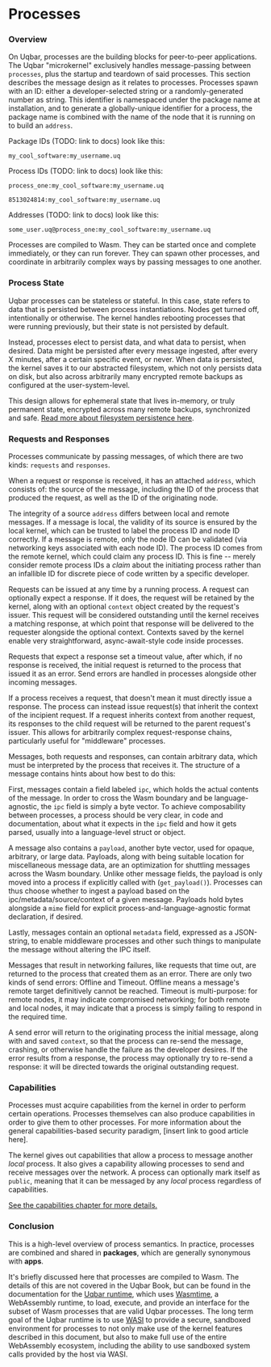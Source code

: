 # Processes

### Overview

On Uqbar, processes are the building blocks for peer-to-peer applications.
The Uqbar "microkernel" exclusively handles message-passing between `processes`, plus the startup and teardown of said processes.
This section describes the message design as it relates to processes.
Processes spawn with an ID: either a developer-selected string or a randomly-generated number as string.
This identifier is namespaced under the package name at installation, and to generate a globally-unique identifier for a process, the package name is combined with the name of the node that it is running on to build an `address`.

Package IDs (TODO: link to docs) look like this:

`my_cool_software:my_username.uq`

Process IDs (TODO: link to docs) look like this:

`process_one:my_cool_software:my_username.uq`

`8513024814:my_cool_software:my_username.uq`

Addresses (TODO: link to docs) look like this:

`some_user.uq@process_one:my_cool_software:my_username.uq`

Processes are compiled to Wasm. They can be started once and complete immediately, or they can run forever.
They can spawn other processes, and coordinate in arbitrarily complex ways by passing messages to one another.

### Process State

Uqbar processes can be stateless or stateful.
In this case, state refers to data that is persisted between process instantiations.
Nodes get turned off, intentionally or otherwise.
The kernel handles rebooting processes that were running previously, but their state is not persisted by default.

Instead, processes elect to persist data, and what data to persist, when desired.
Data might be persisted after every message ingested, after every X minutes, after a certain specific event, or never.
When data is persisted, the kernel saves it to our abstracted filesystem, which not only persists data on disk, but also across arbitrarily many encrypted remote backups as configured at the user-system-level.

This design allows for ephemeral state that lives in-memory, or truly permanent state, encrypted across many remote backups, synchronized and safe. [Read more about filesystem persistence here](./filesystem.md).

### Requests and Responses

Processes communicate by passing messages, of which there are two kinds: `requests` and `responses`.

When a request or response is received, it has an attached `address`, which consists of: the source of the message, including the ID of the process that produced the request, as well as the ID of the originating node.

The integrity of a source `address` differs between local and remote messages.
If a message is local, the validity of its source is ensured by the local kernel, which can be trusted to label the process ID and node ID correctly.
If a message is remote, only the node ID can be validated (via networking keys associated with each node ID).
The process ID comes from the remote kernel, which could claim any process ID.
This is fine -- merely consider remote process IDs a *claim* about the initiating process rather than an infallible ID for discrete piece of code written by a specific developer.

Requests can be issued at any time by a running process.
A request can optionally expect a response.
If it does, the request will be retained by the kernel, along with an optional `context` object created by the request's issuer.
This request will be considered outstanding until the kernel receives a matching response, at which point that response will be delivered to the requester alongside the optional context.
Contexts saved by the kernel enable very straightforward, async-await-style code inside processes.

Requests that expect a response set a timeout value, after which, if no response is received, the initial request is returned to the process that issued it as an error.
Send errors are handled in processes alongside other incoming messages.

If a process receives a request, that doesn't mean it must directly issue a response.
The process can instead issue request(s) that inherit the context of the incipient request.
If a request inherits context from another request, its responses to the child request will be returned to the parent request's issuer.
This allows for arbitrarily complex request-response chains, particularly useful for "middleware" processes.

Messages, both requests and responses, can contain arbitrary data, which must be interpreted by the process that receives it.
The structure of a message contains hints about how best to do this:

First, messages contain a field labeled `ipc`, which holds the actual contents of the message.
In order to cross the Wasm boundary and be language-agnostic, the `ipc` field is simply a byte vector.
To achieve composability between processes, a process should be very clear, in code and documentation, about what it expects in the `ipc` field and how it gets parsed, usually into a language-level struct or object.

A message also contains a `payload`, another byte vector, used for opaque, arbitrary, or large data.
Payloads, along with being suitable location for miscellaneous message data, are an optimization for shuttling messages across the Wasm boundary.
Unlike other message fields, the payload is only moved into a process if explicitly called with (`get_payload()`).
Processes can thus choose whether to ingest a payload based on the ipc/metadata/source/context of a given message.
Payloads hold bytes alongside a `mime` field for explicit process-and-language-agnostic format declaration, if desired.

Lastly, messages contain an optional `metadata` field, expressed as a JSON-string, to enable middleware processes and other such things to manipulate the message without altering the IPC itself.

Messages that result in networking failures, like requests that time out, are returned to the process that created them as an error.
There are only two kinds of send errors: Offline and Timeout.
Offline means a message's remote target definitively cannot be reached.
Timeout is multi-purpose: for remote nodes, it may indicate compromised networking; for both remote and local nodes, it may indicate that a process is simply failing to respond in the required time.

A send error will return to the originating process the initial message, along with and saved `context`, so that the process can re-send the message, crashing, or otherwise handle the failure as the developer desires.
If the error results from a response, the process may optionally try to re-send a response: it will be directed towards the original outstanding request.

### Capabilities

Processes must acquire capabilities from the kernel in order to perform certain operations.
Processes themselves can also produce capabilities in order to give them to other processes.
For more information about the general capabilities-based security paradigm, [insert link to good article here].

The kernel gives out capabilities that allow a process to message another *local* process.
It also gives a capability allowing processes to send and receive messages over the network.
A process can optionally mark itself as `public`, meaning that it can be messaged by any *local* process regardless of capabilities.

[See the capabilities chapter for more details.](./process-capabilities.md)

### Conclusion

This is a high-level overview of process semantics.
In practice, processes are combined and shared in **packages**, which are generally synonymous with **apps**.

It's briefly discussed here that processes are compiled to Wasm.
The details of this are not covered in the Uqbar Book, but can be found in the documentation for the [Uqbar runtime](https://github.com/uqbar-dao/uqbar), which uses [Wasmtime](https://wasmtime.dev/), a WebAssembly runtime, to load, execute, and provide an interface for the subset of Wasm processes that are valid Uqbar processes.
The long term goal of the Uqbar runtime is to use [WASI](https://wasi.dev/) to provide a secure, sandboxed environment for processes to not only make use of the kernel features described in this document, but also to make full use of the entire WebAssembly ecosystem, including the ability to use sandboxed system calls provided by the host via WASI.
